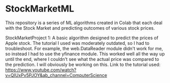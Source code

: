 # StockMarketML
This repository is a series of ML algorithms created in Colab that each deal with the Stock Market and predicting outcomes of various stock prices. 

StockMarketProject 1: A basic algorithm designed to predict the prices of Apple stock. The tutorial I used was moderately outdated, so I had to troubleshoot. For example, the web.DataReader module didn't work for me, so instead I had to use the yfinance module. This worked well all the way up until the end, where I couldn't see what the actual price was compared to the prediction. I will obviously be working on this. 
Link to the tutorial used: https://www.youtube.com/watch?v=QIUxPv5PJOY&ab_channel=ComputerScience
